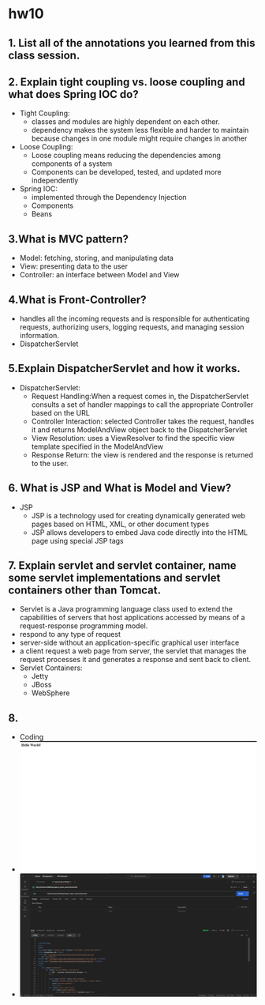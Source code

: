 # hw10
## 1. List all of the annotations you learned from this class session.
## 2. Explain tight coupling vs. loose coupling and what does Spring IOC do?
- Tight Coupling: 
  - classes and modules are highly dependent on each other.
  - dependency makes the system less flexible and harder to maintain because changes in one module might require changes in another
- Loose Coupling:
  - Loose coupling means reducing the dependencies among components of a system
  - Components can be developed, tested, and updated more independently
- Spring IOC:
  - implemented through the Dependency Injection 
  - Components
  - Beans

    
## 3.What is MVC pattern?
- Model: fetching, storing, and manipulating data
- View: presenting data to the user
- Controller: an interface between Model and View 
## 4.What is Front-Controller?
- handles all the incoming requests and is responsible for authenticating requests, authorizing users, logging requests, and managing session information.
- DispatcherServlet

## 5.Explain DispatcherServlet and how it works.
- DispatcherServlet:
  - Request Handling:When a request comes in, the DispatcherServlet consults a set of handler mappings to call the appropriate Controller based on the URL
  - Controller Interaction: selected Controller takes the request, handles it and returns ModelAndView object back to the DispatcherServlet
  - View Resolution: uses a ViewResolver to find the specific view template specified in the ModelAndView
  - Response Return: the view is rendered and the response is returned to the user.

## 6. What is JSP and What is Model and View?
- JSP
  - JSP is a technology used for creating dynamically generated web pages based on HTML, XML, or other document types
  - JSP allows developers to embed Java code directly into the HTML page using special JSP tags

## 7. Explain servlet and servlet container, name some servlet implementations and servlet containers other than Tomcat.
- Servlet is a Java programming language class used to extend the capabilities of servers that host applications accessed by means of a request-response programming model.
- respond to any type of request
- server-side without an application-specific graphical user interface
- a client request a web page from server, the servlet that manages the request processes it and generates a response  and sent back to client.
- Servlet Containers:
  - Jetty
  - JBoss
  - WebSphere

## 8. 
- Coding
- ![My image](../img/4.jpg)
- ![My image](../img/5.jpg)